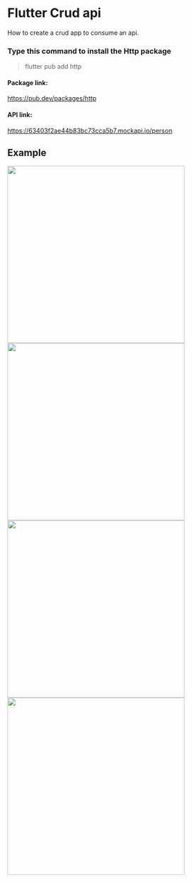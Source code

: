 # Flutter Crud api
How to create a crud app to consume an api.

### Type this command to install the Http package
> flutter pub add http

#### Package link: 
https://pub.dev/packages/http

#### API link: 
https://63403f2ae44b83bc73cca5b7.mockapi.io/person

## Example
<img src="dist/assets/example1.png?raw=true" width="400px">
<img src="dist/assets/example2.png?raw=true" width="400px">
<img src="dist/assets/example3.png?raw=true" width="400px">
<img src="dist/assets/example4.png?raw=true" width="400px">